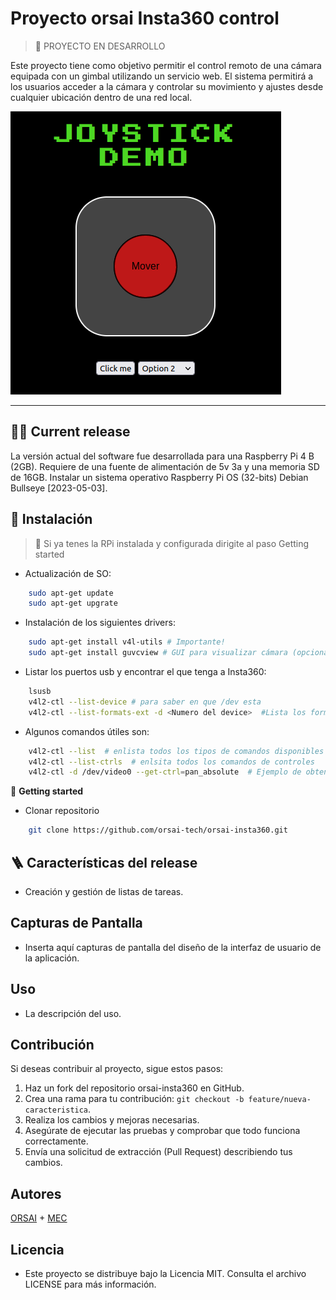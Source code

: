 # Proyecto orsai Insta360 control

> 🚧 PROYECTO EN DESARROLLO

Este proyecto tiene como objetivo permitir el control remoto de una cámara equipada con un gimbal utilizando un servicio web. El sistema permitirá a los usuarios acceder a la cámara y controlar su movimiento y ajustes desde cualquier ubicación dentro de una red local.

![](docs/img/webapp.png)

---
## 🏌️‍♂️ **Current release**

La versión actual del software fue desarrollada para una Raspberry Pi 4 B (2GB). Requiere de una fuente de alimentación de 5v 3a y una memoria SD de 16GB. Instalar un sistema operativo Raspberry Pi OS (32-bits) Debian Bullseye [2023-05-03].

## 🌱 Instalación

> 🧉 Si ya tenes la RPi instalada y configurada dirigite al paso Getting started

* Actualización de SO:
``` bash
    sudo apt-get update
    sudo apt-get upgrate
```

* Instalación de los siguientes drivers:
``` bash
    sudo apt-get install v4l-utils # Importante!
    sudo apt-get install guvcview # GUI para visualizar cámara (opcional)
```

* Listar los puertos usb y encontrar el que tenga a Insta360:
``` bash
    lsusb
    v4l2-ctl --list-device # para saber en que /dev esta
    v4l2-ctl --list-formats-ext -d <Numero del device>  #Lista los formatos compatibles
```

* Algunos comandos útiles son:
``` bash
    v4l2-ctl --list  # enlista todos los tipos de comandos disponibles
    v4l2-ctl --list-ctrls  # enlsita todos los comandos de controles
    v4l2-ctl -d /dev/video0 --get-ctrl=pan_absolute  # Ejemplo de obtener el valor de pan actual
```

🚀 **Getting started**

* Clonar repositorio
``` bash
    git clone https://github.com/orsai-tech/orsai-insta360.git
```

## 🪜 **Características del release**

- Creación y gestión de listas de tareas.

## Capturas de Pantalla

- Inserta aquí capturas de pantalla del diseño de la interfaz de usuario de la aplicación.


## Uso

- La descripción del uso.

## Contribución

Si deseas contribuir al proyecto, sigue estos pasos:

1. Haz un fork del repositorio orsai-insta360 en GitHub.
2. Crea una rama para tu contribución: `git checkout -b feature/nueva-caracteristica`.
3. Realiza los cambios y mejoras necesarias.
4. Asegúrate de ejecutar las pruebas y comprobar que todo funciona correctamente.
5. Envía una solicitud de extracción (Pull Request) describiendo tus cambios.

## Autores

[ORSAI](https://orsai.org/) + [MEC](https://mecantronic.com.ar/)

## Licencia

- Este proyecto se distribuye bajo la Licencia MIT. Consulta el archivo LICENSE para más información.
